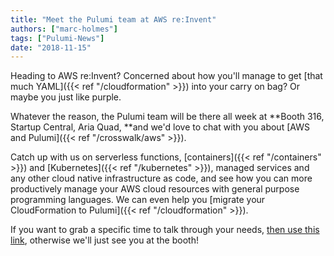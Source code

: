 ```yaml
---
title: "Meet the Pulumi team at AWS re:Invent"
authors: ["marc-holmes"]
tags: ["Pulumi-News"]
date: "2018-11-15"
---
```


Heading to AWS re:Invent? Concerned about how you'll manage to get
[that much YAML]({{< ref "/cloudformation" >}}) into your carry
on bag? Or maybe you just like purple.

Whatever the reason, the Pulumi team will be there all week at **Booth
316, Startup Central, Aria Quad, **and we'd love to chat with you about
[AWS and Pulumi]({{< ref "/crosswalk/aws" >}}).

Catch up with us on serverless functions, [containers]({{< ref "/containers" >}}) and
[Kubernetes]({{< ref "/kubernetes" >}}), managed services and
any other cloud native infrastructure as code, and see how you can more
productively manage your AWS cloud resources with general purpose
programming languages. We can even help you
[migrate your CloudFormation to Pulumi]({{< ref "/cloudformation" >}}). 

If you want to grab a specific time to talk through your needs,
[then use this link](https://info.pulumi.com/meetings/team-pulumi/aws-reinvent-catchup),
otherwise we'll just see you at the booth!
<!--more-->